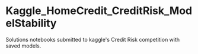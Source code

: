 # Kaggle_HomeCredit_CreditRisk_ModelStability
Solutions notebooks submitted to kaggle's Credit Risk competition with saved models.
